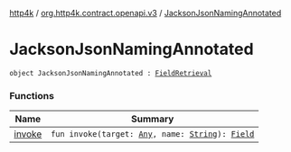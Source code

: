 [http4k](../../index.md) / [org.http4k.contract.openapi.v3](../index.md) / [JacksonJsonNamingAnnotated](./index.md)

# JacksonJsonNamingAnnotated

`object JacksonJsonNamingAnnotated : `[`FieldRetrieval`](../-field-retrieval/index.md)

### Functions

| Name | Summary |
|---|---|
| [invoke](invoke.md) | `fun invoke(target: `[`Any`](https://kotlinlang.org/api/latest/jvm/stdlib/kotlin/-any/index.html)`, name: `[`String`](https://kotlinlang.org/api/latest/jvm/stdlib/kotlin/-string/index.html)`): `[`Field`](../-field/index.md) |
